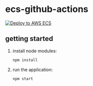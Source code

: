 # ecs-github-actions

[![Deploy to AWS ECS](https://github.com/dgonzo27/ecs-github-actions/actions/workflows/aws-ecs.yml/badge.svg?branch=master)](https://github.com/dgonzo27/ecs-github-actions/actions/workflows/aws-ecs.yml/badge.svg?branch=master)

## getting started
1. install node modules:

    ```sh
    npm install
    ```
    
2. run the application:

    ```sh
    npm start
    ```
